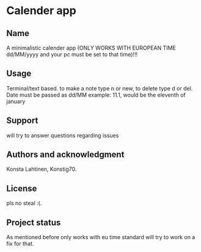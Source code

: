 # Calender app

## Name
A minimalistic calender app (ONLY WORKS WITH EUROPEAN TIME dd/MM/yyyy and your pc must be set to that time)!!!

## Usage
Terminal/text based. to make a note type n or new, to delete type d or del.
Date must be passed as dd/MM 
example: 11.1, would be the eleventh of january

## Support
will try to answer questions regarding issues

## Authors and acknowledgment
Konsta Lahtinen, Konstig70.

## License
pls no steal :(.

## Project status
As mentioned before only works with eu time standard will try to work on a fix for that.
